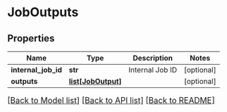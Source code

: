 # JobOutputs

## Properties
Name | Type | Description | Notes
------------ | ------------- | ------------- | -------------
**internal_job_id** | **str** | Internal Job ID | [optional] 
**outputs** | [**list[JobOutput]**](JobOutput.md) |  | [optional] 

[[Back to Model list]](../README.md#documentation-for-models) [[Back to API list]](../README.md#documentation-for-api-endpoints) [[Back to README]](../README.md)

<style>
     p, ul, ol, li { font-size: 18px !important;}
</style>


